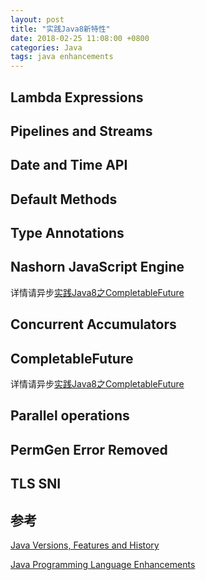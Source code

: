 ```yaml
---
layout: post
title: "实践Java8新特性"
date: 2018-02-25 11:08:00 +0800
categories: Java
tags: java enhancements
---
```


## Lambda Expressions 

## Pipelines and Streams  

## Date and Time API  

## Default Methods  

## Type Annotations  

## Nashorn JavaScript Engine  

详情请异步[实践Java8之CompletableFuture](/2018/03/29/实践Java8之Nashorn-Javascript-Engine.html)

## Concurrent Accumulators  

## CompletableFuture

详情请异步[实践Java8之CompletableFuture](/2018/03/30/实践Java8之CompletableFuture.html)

## Parallel operations  

## PermGen Error Removed  

## TLS SNI  

## 参考

[Java Versions, Features and History](https://javapapers.com/core-java/java-features-and-history/)

[Java Programming Language Enhancements](https://docs.oracle.com/javase/8/docs/technotes/guides/language/enhancements.html)